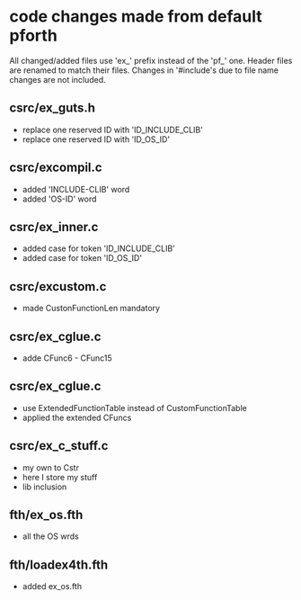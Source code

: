 # code changes made from default pforth

All changed/added files use 'ex_' prefix instead of the 'pf_' one.
Header files are renamed to match their files.
Changes in '#include's due to file name changes are not included.

## csrc/ex_guts.h
- replace one reserved ID with 'ID_INCLUDE_CLIB'
- replace one reserved ID with 'ID_OS_ID'

## csrc/excompil.c
- added 'INCLUDE-CLIB' word
- added 'OS-ID' word

## csrc/ex_inner.c
- added case for token 'ID_INCLUDE_CLIB'
- added case for token 'ID_OS_ID'

## csrc/excustom.c
- made CustonFunctionLen mandatory

## csrc/ex_cglue.c
- adde CFunc6 - CFunc15

## csrc/ex_cglue.c
- use ExtendedFunctionTable instead of CustomFunctionTable
- applied the extended CFuncs

## csrc/ex_c_stuff.c
- my own to Cstr
- here I store my stuff
- lib inclusion

## fth/ex_os.fth
- all the OS wrds

## fth/loadex4th.fth
- added ex_os.fth
